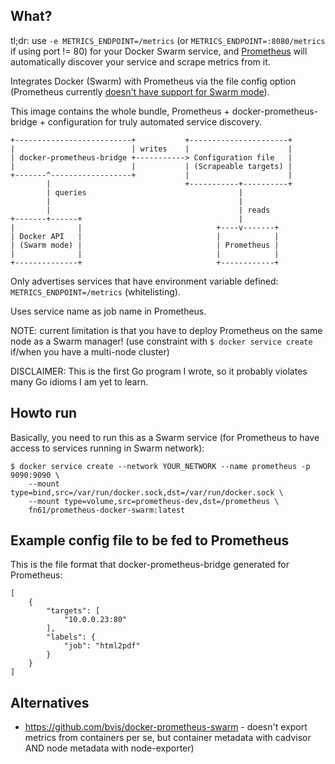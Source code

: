 What?
-----

tl;dr: use `-e METRICS_ENDPOINT=/metrics` (or `METRICS_ENDPOINT=:8080/metrics` if using port != 80) for your Docker Swarm service,
and [Prometheus](https://prometheus.io/) will automatically discover your service and scrape metrics from it.

Integrates Docker (Swarm) with Prometheus via the file config option
(Prometheus currently [doesn't have support for Swarm mode](https://github.com/prometheus/prometheus/issues/1766)).

This image contains the whole bundle, Prometheus + docker-prometheus-bridge + configuration for truly automated service discovery.

```
+--------------------------+           +----------------------+
|                          | writes    |                      |
| docker-prometheus-bridge +-----------> Configuration file   |
|                          |           | (Scrapeable targets) |
+-------^------------------+           |                      |
        |                              +-----------+----------+
        | queries                                  |
        |                                          |
        |                                          | reads
+-------+------+                                   |
|              |                              +----v-------+
| Docker API   |                              |            |
| (Swarm mode) |                              | Prometheus |
|              |                              |            |
+--------------+                              +------------+
```

Only advertises services that have environment variable defined: `METRICS_ENDPOINT=/metrics` (whitelisting).

Uses service name as job name in Prometheus.

NOTE: current limitation is that you have to deploy Prometheus on the same node as a Swarm manager!
(use constraint with `$ docker service create` if/when you have a multi-node cluster)

DISCLAIMER: This is the first Go program I wrote, so it probably violates many Go idioms I am yet to learn.


Howto run
---------

Basically, you need to run this as a Swarm service (for Prometheus to have access to services running in Swarm network):

```
$ docker service create --network YOUR_NETWORK --name prometheus -p 9090:9090 \
	--mount type=bind,src=/var/run/docker.sock,dst=/var/run/docker.sock \
	--mount type=volume,src=prometheus-dev,dst=/prometheus \
	fn61/prometheus-docker-swarm:latest
```


Example config file to be fed to Prometheus
-------------------------------------------

This is the file format that docker-prometheus-bridge generated for Prometheus:

```
[
	{
		"targets": [
			"10.0.0.23:80"
		],
		"labels": {
			"job": "html2pdf"
		}
	}
]
```


Alternatives
------------

- https://github.com/bvis/docker-prometheus-swarm - doesn't export metrics from containers per se,
  but container metadata with cadvisor AND node metadata with node-exporter)
